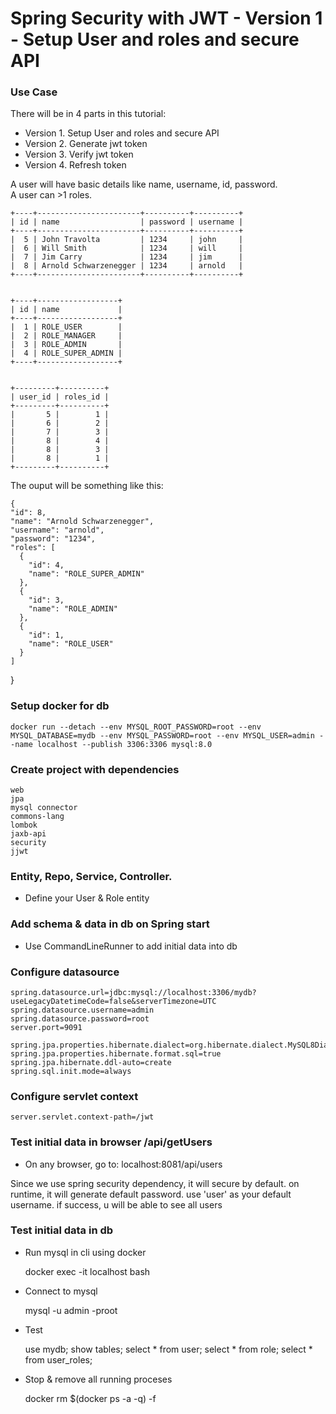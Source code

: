 
# Spring Security with JWT - Version 1 - Setup User and roles and secure API
###  

### Use Case

There will be in 4 parts in this tutorial:  
- Version 1. Setup User and roles and secure API
- Version 2. Generate jwt token
- Version 3. Verify jwt token
- Version 4. Refresh token

A user will have basic details like name, username, id, password.  
A user can >1 roles.

        
    +----+-----------------------+----------+----------+
    | id | name                  | password | username |
    +----+-----------------------+----------+----------+
    |  5 | John Travolta         | 1234     | john     |
    |  6 | Will Smith            | 1234     | will     |
    |  7 | Jim Carry             | 1234     | jim      |
    |  8 | Arnold Schwarzenegger | 1234     | arnold   |
    +----+-----------------------+----------+----------+


    +----+------------------+
    | id | name             |
    +----+------------------+
    |  1 | ROLE_USER        |
    |  2 | ROLE_MANAGER     |
    |  3 | ROLE_ADMIN       |
    |  4 | ROLE_SUPER_ADMIN |
    +----+------------------+

        
    +---------+----------+
    | user_id | roles_id |
    +---------+----------+
    |       5 |        1 |
    |       6 |        2 |
    |       7 |        3 |
    |       8 |        4 |
    |       8 |        3 |
    |       8 |        1 |
    +---------+----------+

The ouput will be something like this:

    {
    "id": 8,
    "name": "Arnold Schwarzenegger",
    "username": "arnold",
    "password": "1234",
    "roles": [
      {
        "id": 4,
        "name": "ROLE_SUPER_ADMIN"
      },
      {
        "id": 3,
        "name": "ROLE_ADMIN"
      },
      {
        "id": 1,
        "name": "ROLE_USER"
      }
    ]
  }




### Setup docker for db

    docker run --detach --env MYSQL_ROOT_PASSWORD=root --env MYSQL_DATABASE=mydb --env MYSQL_PASSWORD=root --env MYSQL_USER=admin --name localhost --publish 3306:3306 mysql:8.0


### Create project with dependencies

    web
    jpa
    mysql connector
    commons-lang
    lombok
    jaxb-api
    security
    jjwt

### Entity, Repo, Service, Controller.

- Define your User & Role entity

### Add schema & data in db on Spring start

- Use CommandLineRunner to add initial data into db


### Configure datasource

    spring.datasource.url=jdbc:mysql://localhost:3306/mydb?useLegacyDatetimeCode=false&serverTimezone=UTC
    spring.datasource.username=admin
    spring.datasource.password=root
    server.port=9091
        
    spring.jpa.properties.hibernate.dialect=org.hibernate.dialect.MySQL8Dialect
    spring.jpa.properties.hibernate.format.sql=true
    spring.jpa.hibernate.ddl-auto=create
    spring.sql.init.mode=always

### Configure servlet context

    server.servlet.context-path=/jwt

### Test initial data in browser /api/getUsers

- On any browser, go to: localhost:8081/api/users

Since we use spring security dependency, it will secure by default. on runtime, it will generate default password.  use 'user' as your default username. if success, u will be able to see all users

### Test initial data in db

- Run mysql in cli using docker  

   docker exec -it localhost bash

- Connect to mysql  

   mysql -u admin -proot

- Test  

    use mydb;
    show tables;
    select * from user;
    select * from role;
    select * from user_roles;

- Stop & remove all running proceses  

  	docker rm $(docker ps -a -q) -f






